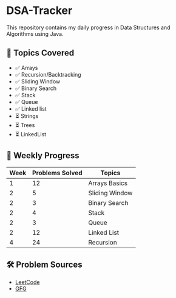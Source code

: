 # DSA-Tracker

This repository contains my daily progress in Data Structures and Algorithms using Java.

## 📂 Topics Covered
- ✅ Arrays
- ✅ Recursion/Backtracking
- ✅ Sliding Window
- ✅ Binary Search
- ✅ Stack
- ✅ Queue
- ✅ Linked list
- ⏳ Strings
- ⏳ Trees
- ⏳ LinkedList

## 📅 Weekly Progress

| Week | Problems Solved | Topics              |
|------|------------------|---------------------|
| 1    | 12               | Arrays Basics       |
| 2    | 5                | Sliding Window      |
| 2    | 3               | Binary Search   |
| 2    | 4               | Stack   |
| 2    | 3               | Queue   |
| 2    | 12               | Linked List   |
| 4    | 24               | Recursion   |


   

## 🛠️ Problem Sources
- [LeetCode](https://leetcode.com/u/shikha_04/)
- [GFG](https://www.geeksforgeeks.org/user/shikha_04/)

